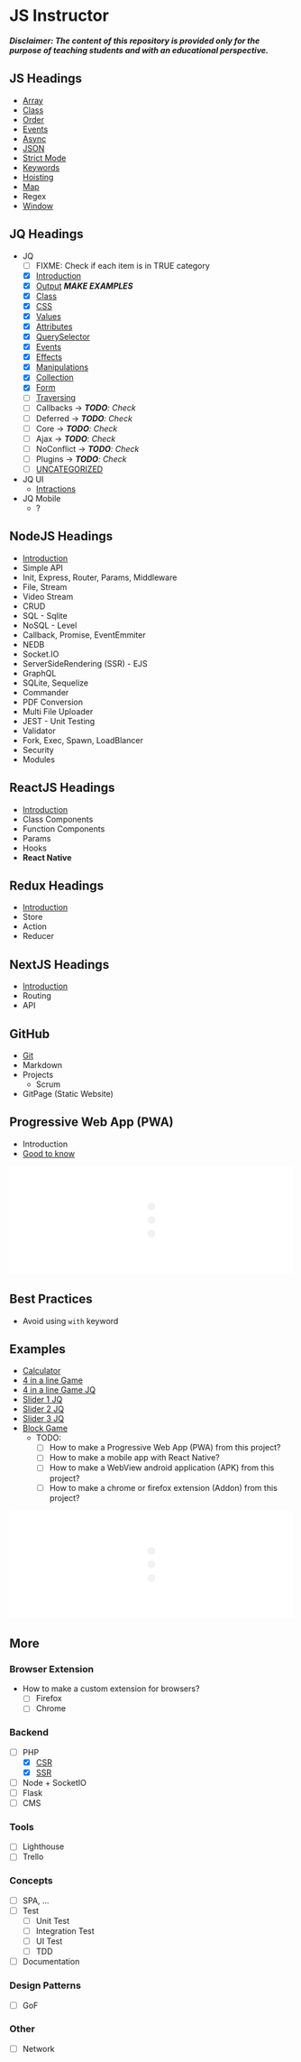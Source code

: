 # JS Instructor
***Disclaimer: The content of this repository is provided only for the purpose of teaching students and with an educational perspective.***

## JS Headings
- [Array](concepts/array/README.md)
- [Class](concepts/class/README.md)
- [Order](concepts/order/README.md)
- [Events](concepts/events/README.md)
- [Async](concepts/async/README.md)
- [JSON](concepts/json/README.md)
- [Strict Mode](concepts/strict/README.md)
- [Keywords](concepts/keywords/README.md)
- [Hoisting](concepts/hoisting/README.md)
- [Map](concepts/map/README.md)
- Regex
- [Window](concepts/window/README.md)

## JQ Headings
- JQ
    - [ ] FIXME: Check if each item is in TRUE category
    - [x] [Introduction](frameworks/jquery/introduction/README.md)
    - [x] [Output](frameworks/jquery/echo/README.md) ***MAKE EXAMPLES***
    - [x] [Class](frameworks/jquery/class/README.md)
    - [x] [CSS](frameworks/jquery/css/README.md)
    - [x] [Values](frameworks/jquery/values/README.md)
    - [x] [Attributes](frameworks/jquery/attributes/README.md)
    - [x] [QuerySelector](frameworks/jquery/selector/README.md)
    - [x] [Events](frameworks/jquery/events/README.md)
    - [x] [Effects](frameworks/jquery/effects/README.md)
    - [x] [Manipulations](frameworks/jquery/manipulations/README.md)
    - [x] [Collection](frameworks/jquery/collection/README.md)
    - [x] [Form](frameworks/jquery/form/README.md)
    - [ ] [Traversing](frameworks/jquery/traversing/README.md)
    - [ ] Callbacks -> _**TODO**: Check_
    - [ ] Deferred -> _**TODO**: Check_
    - [ ] Core -> _**TODO**: Check_
    - [ ] Ajax -> _**TODO**: Check_
    - [ ] NoConflict -> _**TODO**: Check_
    - [ ] Plugins -> _**TODO**: Check_
    - [ ] [UNCATEGORIZED](frameworks/jquery/uncategorized/README.md)
- JQ UI
    - [Intractions](frameworks/jquery/ui/intractions/README.md)
- JQ Mobile
    - ?

## NodeJS Headings
- [Introduction](frameworks/nodejs/introduction/README.md)
- Simple API
- Init, Express, Router, Params, Middleware
- File, Stream
- Video Stream
- CRUD
- SQL - Sqlite
- NoSQL - Level
- Callback, Promise, EventEmmiter
- NEDB
- Socket.IO
- ServerSideRendering (SSR) - EJS
- GraphQL
- SQLite, Sequelize
- Commander
- PDF Conversion
- Multi File Uploader
- JEST - Unit Testing
- Validator
- Fork, Exec, Spawn, LoadBlancer
- Security
- Modules

## ReactJS Headings
- [Introduction](frameworks/reactjs/introduction/README.md)
- Class Components
- Function Components
- Params
- Hooks
- **React Native**

## Redux Headings
- [Introduction](frameworks/redux/introduction/README.md)
- Store
- Action
- Reducer

## NextJS Headings
- [Introduction](frameworks/nextjs/introduction/README.md)
- Routing
- API

## GitHub
- [Git](more/git/introduction/README.md)
- Markdown
- Projects
    - Scrum
- GitPage (Static Website)

## Progressive Web App (PWA)
- Introduction
- [Good to know](more/pwa/good-to-know/README.md)

![](assets/spacer.png)


## Best Practices
- Avoid using `with` keyword

## Examples
- [Calculator](concepts/array/js-example-calculator.html)
- [4 in a line Game](concepts/array/js-example-4-in-a-line-game.html)
- [4 in a line Game JQ](frameworks/jquery/examples/jq-example-4-in-a-line-game.html)
- [Slider 1 JQ](frameworks/jquery/examples/jq-slider.html)
- [Slider 2 JQ](frameworks/jquery/examples/jq-slider-2.html)
- [Slider 3 JQ](frameworks/jquery/examples/jq-slider-3.html)
- [Block Game](concepts/array/js-example-block-game.html)
    - TODO:
        - [ ] How to make a Progressive Web App (PWA) from this project?
        - [ ] How to make a mobile app with React Native?
        - [ ] How to make a WebView android application (APK) from this project?
        - [ ] How to make a chrome or firefox extension (Addon) from this project?

![](assets/spacer.png)

## More
### Browser Extension
- How to make a custom extension for browsers?
    - [ ] Firefox
    - [ ] Chrome
### Backend
- [ ] PHP
    - [x] [CSR](examples/csr-with-php/README.md)
    - [x] [SSR](examples/ssr-with-php/README.md)
- [ ] Node + SocketIO
- [ ] Flask
- [ ] CMS
### Tools
- [ ] Lighthouse
- [ ] Trello
<!-- 
### Analytic Tools
- [ ] Microsoft
    - Clarity
- [ ] Google 
    - Analytics 
    - Data Studio
    - Search Console
    - Tag Manager
-->
### Concepts
- [ ] SPA, ...
- [ ] Test
    - [ ] Unit Test
    - [ ] Integration Test
    - [ ] UI Test
    - [ ] TDD
- [ ] Documentation
### Design Patterns
- [ ] GoF
### Other
- [ ] Network